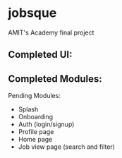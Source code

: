 # jobsque

AMIT's Academy final project

Completed UI: 
-

Completed Modules:
-


Pending Modules:
- Splash
- Onboarding
- Auth (login/signup)
- Profile page
- Home page
- Job view page (search and filter)

